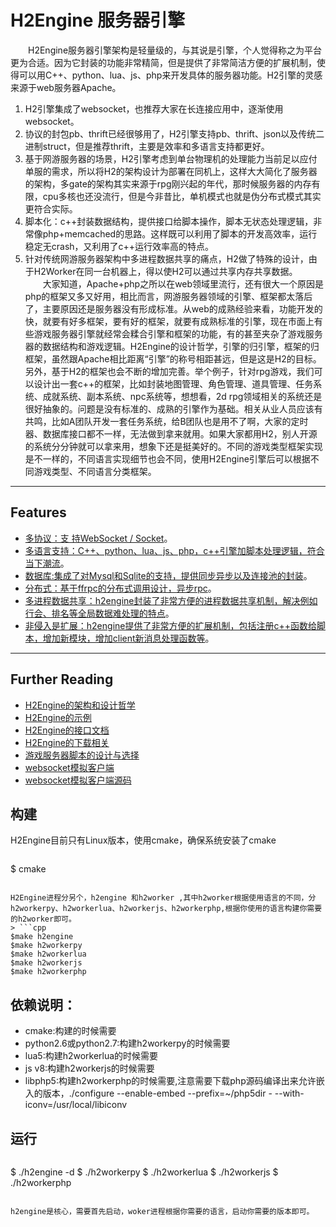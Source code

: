 # H2Engine 服务器引擎 
　　H2Engine服务器引擎架构是轻量级的，与其说是引擎，个人觉得称之为平台更为合适。因为它封装的功能非常精简，但是提供了非常简洁方便的扩展机制，使得可以用C++、python、lua、js、php来开发具体的服务器功能。H2引擎的灵感来源于web服务器Apache。

1.  H2引擎集成了websocket，也推荐大家在长连接应用中，逐渐使用websocket。
2.  协议的封包pb、thrift已经很够用了，H2引擎支持pb、thrift、json以及传统二进制struct，但是推荐thrift，主要是效率和多语言支持都更好。
3.  基于网游服务器的场景，H2引擎考虑到单台物理机的处理能力当前足以应付单服的需求，所以将H2的架构设计为部署在同机上，这样大大简化了服务器的架构，多gate的架构其实来源于rpg刚兴起的年代，那时候服务器的内存有限，cpu多核也还没流行，但是今非昔比，单机模式也就是伪分布式模式其实更符合实际。
4. 脚本化：c++封装数据结构，提供接口给脚本操作，脚本无状态处理逻辑，非常像php+memcached的思路。这样既可以利用了脚本的开发高效率，运行稳定无crash，又利用了c++运行效率高的特点。
5.  针对传统网游服务器架构中多进程数据共享的痛点，H2做了特殊的设计，由于H2Worker在同一台机器上，得以使H2可以通过共享内存共享数据。
　　大家知道，Apache+php之所以在web领域里流行，还有很大一个原因是php的框架又多又好用，相比而言，网游服务器领域的引擎、框架都太落后了，主要原因还是服务器没有形成标准。从web的成熟经验来看，功能开发的快，就要有好多框架，要有好的框架，就要有成熟标准的引擎，现在市面上有些游戏服务器引擎就经常会糅合引擎和框架的功能，有的甚至夹杂了游戏服务器的数据结构和游戏逻辑。H2Engine的设计哲学，引擎的归引擎，框架的归框架，虽然跟Apache相比距离“引擎”的称号相距甚远，但是这是H2的目标。另外，基于H2的框架也会不断的增加完善。举个例子，针对rpg游戏，我们可以设计出一套c++的框架，比如封装地图管理、角色管理、道具管理、任务系统、成就系统、副本系统、npc系统等，想想看，2d rpg领域相关的系统还是很好抽象的。问题是没有标准的、成熟的引擎作为基础。相关从业人员应该有共鸣，比如A团队开发一套任务系统，给B团队也是用不了啊，大家的定时器、数据库接口都不一样，无法做到拿来就用。如果大家都用H2，别人开源的系统分分钟就可以拿来用，想象下还是挺美好的。不同的游戏类型框架实现是不一样的，不同语言实现细节也会不同，使用H2Engine引擎后可以根据不同游戏类型、不同语言分类框架。
***
## Features
- [多协议：支 持WebSocket / Socket](./protocol.html)。
- [多语言支持：C++、python、lua、js、php，c++引擎加脚本处理逻辑，符合当下潮流](./scriptintro.html)。
- [数据库:集成了对Mysql和Sqlite的支持，提供同步异步以及连接池的封装](./databaseintro.html)。
- [分布式：基于ffrpc的分布式调用设计，异步rpc](./ffrpcintro.html)。
- [多进程数据共享：h2engine封装了非常方便的进程数据共享机制，解决例如行会、排名等全局数据难处理的特点](./sharedintro.html)。
- [非侵入是扩展：h2engine提供了非常方便的扩展机制，包括注册c++函数给脚本，增加新模块，增加client新消息处理函数等](./extintro.html)。
***
## Further Reading
- [H2Engine的架构和设计哲学](./intro.html)
- [H2Engine的示例](./tutorial.html)
- [H2Engine的接口文档](./docs.html)
- [H2Engine的下载相关](./docs.html)
- [游戏服务器脚本的设计与选择](./scriptdesign.html)
- [websocket模拟客户端](./client.html)
- [websocket模拟客户端源码](./websocketclient.html)

## 构建
H2Engine目前只有Linux版本，使用cmake，确保系统安装了cmake
> ```cpp
$ cmake  
```

H2Engine进程分另个，h2engine 和h2worker ,其中h2worker根据使用语言的不同，分h2workerpy、h2workerlua、h2workerjs、h2workerphp,根据你使用的语言构建你需要的h2worker即可。
> ```cpp
$make h2engine 
$make h2workerpy 
$make h2workerlua
$make h2workerjs
$make h2workerphp
```

## 依赖说明：
- cmake:构建的时候需要
- python2.6或python2.7:构建h2workerpy的时候需要
- lua5:构建h2workerlua的时候需要
- js v8:构建h2workerjs的时候需要
- libphp5:构建h2workerphp的时候需要,注意需要下载php源码编译出来允许嵌入的版本，./configure --enable-embed  --prefix=~/php5dir - --with-iconv=/usr/local/libiconv
## 运行

> ```cpp
$ ./h2engine -d
$ ./h2workerpy
$ ./h2workerlua
$ ./h2workerjs
$ ./h2workerphp
```

h2engine是核心，需要首先启动，woker进程根据你需要的语言，启动你需要的版本即可。

